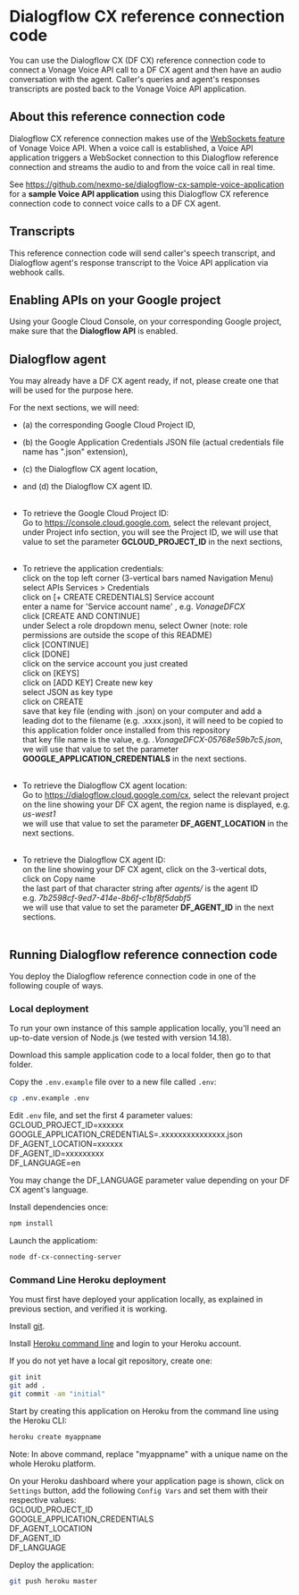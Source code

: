 # Dialogflow CX reference connection code

You can use the Dialogflow CX (DF CX) reference connection code to connect a Vonage Voice API call to a DF CX agent and then have an audio conversation with the agent. Caller's queries and agent's responses transcripts are posted back to the Vonage Voice API application.

## About this reference connection code

Dialogflow CX reference connection makes use of the [WebSockets feature](https://docs.nexmo.com/voice/voice-api/websockets) of Vonage Voice API. When a voice call is established, a Voice API application triggers a WebSocket connection to this Dialogflow reference connection and streams the audio to and from the voice call in real time.

See https://github.com/nexmo-se/dialogflow-cx-sample-voice-application for a **sample Voice API application** using this Dialogflow CX reference connection code to connect voice calls to a DF CX agent.

## Transcripts

This reference connection code will send caller's speech transcript, and Dialogflow agent's response transcript to the Voice API application via webhook calls.

## Enabling APIs on your Google project

Using your Google Cloud Console, on your corresponding Google project, make sure that the **Dialogflow API** is enabled.

## Dialogflow agent

You may already have a DF CX agent ready, if not, please create one that will be used for the purpose here.

For the next sections, we will need:
- (a) the corresponding Google Cloud Project ID,</br>
- (b) the Google Application Credentials JSON file (actual credentials file name has ".json" extension),</br>
- (c) the Dialogflow CX agent location,</br>
- and (d) the Dialogflow CX agent ID.</br></br>

- To retrieve the Google Cloud Project ID:</br>
Go to https://console.cloud.google.com, select the relevant project, under Project info section, you will see the Project ID, we will use that value to set the parameter **GCLOUD_PROJECT_ID** in the next sections,</br></br>

- To retrieve the application credentials:</br>
click on the top left corner (3-vertical bars named Navigation Menu)</br>
select APIs Services > Credentials</br>
click on [+ CREATE CREDENTIALS] Service account</br>
enter a name for 'Service account name' , e.g. *VonageDFCX*</br>
click [CREATE AND CONTINUE]</br>
under Select a role dropdown menu, select Owner (note: role permissions are outside the scope of this README)</br>
click [CONTINUE]</br>
click [DONE]</br>
click on the service account you just created</br>
click on [KEYS]</br>
click on [ADD KEY] Create new key</br>
select JSON as key type</br>
click on CREATE</br>
save that key file (ending with .json) on your computer and add a leading dot to the filename (e.g. .xxxx.json), it will need to be copied to this application folder once installed from this repository</br>
that key file name is the value, e.g. *.VonageDFCX-05768e59b7c5.json*,  
we will use that value to set the parameter **GOOGLE_APPLICATION_CREDENTIALS** in the next sections.</br></br>

- To retrieve the Dialogflow CX agent location:</br>
Go to https://dialogflow.cloud.google.com/cx, select the relevant project</br>
on the line showing your DF CX agent, the region name is displayed, e.g. *us-west1*</br>
we will use that value to set the parameter **DF_AGENT_LOCATION** in the next sections.</br></br>

- To retrieve the Dialogflow CX agent ID:</br>
on the line showing your DF CX agent, click on the 3-vertical dots,</br>
click on Copy name</br>
the last part of that character string after *agents/* is the agent ID</br>
e.g. *7b2598cf-9ed7-414e-8b6f-c1bf8f5dabf5*</br>
we will use that value to set the parameter **DF_AGENT_ID** in the next sections.</br></br>

## Running Dialogflow reference connection code

You deploy the Dialogflow reference connection code in one of the following couple of ways.

### Local deployment

To run your own instance of this sample application locally, you'll need an up-to-date version of Node.js (we tested with version 14.18).

Download this sample application code to a local folder, then go to that folder.

Copy the `.env.example` file over to a new file called `.env`:
```bash
cp .env.example .env
```

Edit `.env` file, and set the first 4 parameter values:</br>
GCLOUD_PROJECT_ID=xxxxxx </br>
GOOGLE_APPLICATION_CREDENTIALS=.xxxxxxxxxxxxxxx.json</br>
DF_AGENT_LOCATION=xxxxxx<br>
DF_AGENT_ID=xxxxxxxxx<br>
DF_LANGUAGE=en<br>

You may change the DF_LANGUAGE parameter value depending on your DF CX agent's language.


Install dependencies once:
```bash
npm install
```

Launch the applicatiom:
```bash
node df-cx-connecting-server
```

### Command Line Heroku deployment

You must first have deployed your application locally, as explained in previous section, and verified it is working.

Install [git](https://git-scm.com/downloads).

Install [Heroku command line](https://devcenter.heroku.com/categories/command-line) and login to your Heroku account.

If you do not yet have a local git repository, create one:</br>
```bash
git init
git add .
git commit -am "initial"
```

Start by creating this application on Heroku from the command line using the Heroku CLI:

```bash
heroku create myappname
```

Note: In above command, replace "myappname" with a unique name on the whole Heroku platform.

On your Heroku dashboard where your application page is shown, click on `Settings` button,
add the following `Config Vars` and set them with their respective values:</br>
GCLOUD_PROJECT_ID</br>
GOOGLE_APPLICATION_CREDENTIALS</br>
DF_AGENT_LOCATION<br>
DF_AGENT_ID<br>
DF_LANGUAGE<br>


Deploy the application:

```bash
git push heroku master
```
